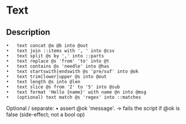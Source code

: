 # Text

## Description

    •	text concat @a @b into @out
    •	text join ::items with ', ' into @csv
    •	text split @s by ',' into ::parts
    •	text replace @s 'from' 'to' into @t
    •	text contains @s 'needle' into @has
    •	text startswith|endswith @s 'pre/suf' into @ok
    •	text trim|lower|upper @s into @out
    •	text length @s into @len
    •	text slice @s from '2' to '5' into @sub
    •	text format 'Hello {name}' with name @n into @msg
    •	(optional) text match @s 'regex' into ::matches

Optional / separate:
• assert @ok 'message'. → fails the script if @ok is false (side-effect; not a bool op)


